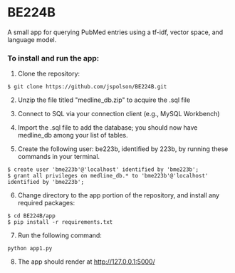 # BE224B

A small app for querying PubMed entries using a tf-idf, vector space, and language model.

### To install and run the app:
1. Clone the repository:

```
$ git clone https://github.com/jspolson/BE224B.git
```

2. Unzip the file titled "medline_db.zip" to acquire the .sql file

3. Connect to SQL via your connection client (e.g., MySQL Workbench)

4. Import the .sql file to add the database; you should now have medline_db among your list of tables.

5. Create the following user: be223b, identified by 223b, by running these commands in your terminal. 

```
$ create user 'bme223b'@'localhost' identified by 'bme223b';
$ grant all privileges on medline_db.* to 'bme223b'@'localhost' identified by 'bme223b';
```

6. Change directory to the app portion of the repository, and install any required packages:

```
$ cd BE224B/app
$ pip install -r requirements.txt
```

7. Run the following command: 

```
python app1.py
```

8. The app should render at http://127.0.0.1:5000/


